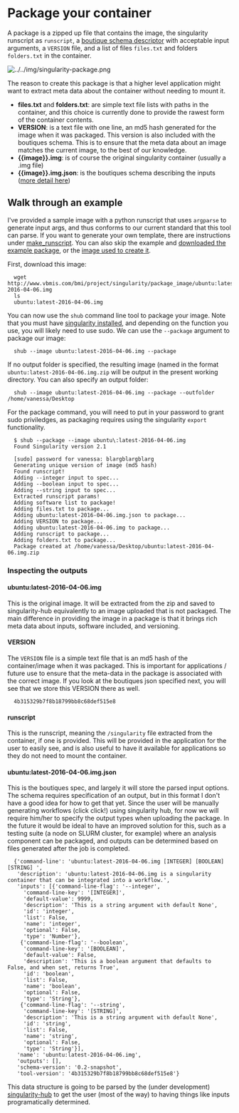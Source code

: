 # Package your container

A package is a zipped up file that contains the image, the singularity runscript as `runscript`, a [boutique schema descriptor](https://github.com/boutiques/schema) with acceptable input arguments, a `VERSION` file, and a list of files `files.txt` and folders `folders.txt` in the container. 

![../../img/singularity-package.png](../../img/singularity-package.png)

The reason to create this package is that a higher level application might want to extract meta data about the container without needing to mount it. 

  - **files.txt** and **folders.txt**: are simple text file lists with paths in the container, and this choice is currently done to provide the rawest form of the container contents. 
  - **VERSION**: is a text file with one line, an md5 hash generated for the image when it was packaged. This version is also included with the boutiques schema. This is to ensure that the meta data about an image matches the current image, to the best of our knowledge.
  - **{{image}}.img**: is of course the original singularity container (usually a .img file)
  - **{{image}}.img.json**: is the boutiques schema describing the inputs ([more detail here](examples/package_image))


## Walk through an example

I've provided a sample image with a python runscript that uses `argparse` to generate input args, and thus conforms to our current standard that this tool can parse. If you want to generate your own template, there are instructions under [make_runscript](../make_runscript). You can also skip the example and [downloaded the example package](http://www.vbmis.com/bmi/project/singularity/package_image/ubuntu:latest-2016-04-06.img.zip), or the [image used to create it](http://www.vbmis.com/bmi/project/singularity/package_image/ubuntu:latest-2016-04-06.img).

First, download this image:

      wget http://www.vbmis.com/bmi/project/singularity/package_image/ubuntu:latest-2016-04-06.img
      ls
      ubuntu:latest-2016-04-06.img
      

You can now use the `shub` command line tool to package your image. Note that you must have [singularity installed](https://singularityware.github.io/#install), and depending on the function you use, you will likely need to use sudo. We can use the `--package` argument to package our image:

      shub --image ubuntu:latest-2016-04-06.img --package

If no output folder is specified, the resulting image (named in the format `ubuntu:latest-2016-04-06.img.zip` will be output in the present working directory. You can also specify an output folder:

      shub --image ubuntu:latest-2016-04-06.img --package --outfolder /home/vanessa/Desktop

For the package command, you will need to put in your password to grant sudo priviledges, as packaging requires using the singularity `export` functionality.

      $ shub --package --image ubuntu\:latest-2016-04-06.img 
      Found Singularity version 2.1

      [sudo] password for vanessa: blargblargblarg
      Generating unique version of image (md5 hash)
      Found runscript!
      Adding --integer input to spec...
      Adding --boolean input to spec...
      Adding --string input to spec... 
      Extracted runscript params!
      Adding software list to package!
      Adding files.txt to package...
      Adding ubuntu:latest-2016-04-06.img.json to package...
      Adding VERSION to package...
      Adding ubuntu:latest-2016-04-06.img to package...
      Adding runscript to package...
      Adding folders.txt to package...
      Package created at /home/vanessa/Desktop/ubuntu:latest-2016-04-06.img.zip



### Inspecting the outputs

#### ubuntu:latest-2016-04-06.img

This is the original image. It will be extracted from the zip and saved to singularity-hub equivalently to an image uploaded that is not packaged. The main difference in providing the image in a package is that it brings rich meta data about inputs, software included, and versioning.

#### VERSION

The `VERSION` file is a simple text file that is an md5 hash of the container/image when it was packaged. This is important for applications / future use to ensure that the meta-data in the package is associated with the correct image. If you look at the boutiques json specified next, you will see that we store this VERSION there as well.


      4b315329b7f8b18799bb8c68def515e8

#### runscript

This is the runscript, meaning the `/singularity` file extracted from the container, if one is provided. This will be provided in the application for the user to easily see, and is also useful to have it available for applications so they do not need to mount the container.


#### ubuntu:latest-2016-04-06.img.json

This is the boutiques spec, and largely it will store the parsed input options. The schema requires specification of an output, but in this format I don't have a good idea for how to get that yet. Since the user will be manually generating workflows (click click!) using singularity hub, for now we will require him/her to specify the output types when uploading the package. In the future it would be ideal to have an improved solution for this, such as a testing suite (a node on SLURM cluster, for example) where an analysis component can be packaged, and outputs can be determined based on files generated after the job is completed.

      {'command-line': 'ubuntu:latest-2016-04-06.img [INTEGER] [BOOLEAN] [STRING] ',
       'description': 'ubuntu:latest-2016-04-06.img is a singularity container that can be integrated into a workflow.',
       'inputs': [{'command-line-flag': '--integer',
         'command-line-key': '[INTEGER]',
         'default-value': 9999,
         'description': 'This is a string argument with default None',
         'id': 'integer',
         'list': False,
         'name': 'integer',
         'optional': False,
         'type': 'Number'},
        {'command-line-flag': '--boolean',
         'command-line-key': '[BOOLEAN]',
         'default-value': False,
         'description': 'This is a boolean argument that defaults to False, and when set, returns True',
         'id': 'boolean',
         'list': False,
         'name': 'boolean',
         'optional': False,
         'type': 'String'},
        {'command-line-flag': '--string',
         'command-line-key': '[STRING]',
         'description': 'This is a string argument with default None',
         'id': 'string',
         'list': False,
         'name': 'string',
         'optional': False,
         'type': 'String'}],
       'name': 'ubuntu:latest-2016-04-06.img',
       'outputs': [],
       'schema-version': '0.2-snapshot',
       'tool-version': '4b315329b7f8b18799bb8c68def515e8'}

This data structure is going to be parsed by the (under development) [singularity-hub](https://github.com/singularityware/singularity-hub) to get the user (most of the way) to having things like inputs programatically determined.
